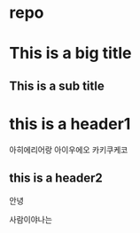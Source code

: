 # repo
This is a big title
===================
This is a sub title
-------------------
# this is a header1
아히에리어랑
아이우에오
카키쿠케코
## this is a header2
안녕

사람이야나는
